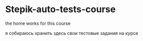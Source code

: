 # Stepik-auto-tests-course
the home works for this course

 я собираюсь хранить здесь свои тестовые задания на курсе
